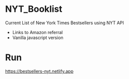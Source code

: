 # NYT_Booklist
Current List of New York Times Bestsellers using NYT API
- Links to Amazon referral
- Vanilla javascript version

# Run
https://bestsellers-nyt.netlify.app
